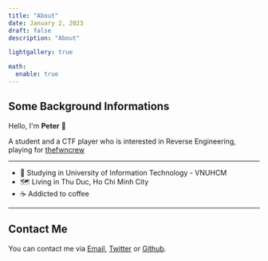 ```yaml
---
title: "About"
date: January 2, 2023
draft: false
description: "About"

lightgallery: true

math:
  enable: true
---
```


## Some Background Informations
Hello, I'm **Peter** 👋

A student and a CTF player who is interested in Reverse Engineering, playing for [thefwncrew](https://ctftime.org/team/271196)

---

- 📖 Studying in University of Information Technology - VNUHCM
- 🗺 Living in Thu Duc, Ho Chi Minh City
- ☕ Addicted to coffee

---
## Contact Me

You can contact me via [Email](mailto:hieunguyendev2104@gmail.com), [Twitter](https://twitter.com/@peterclowncs) or [Github](https://github.com/clowncs).
